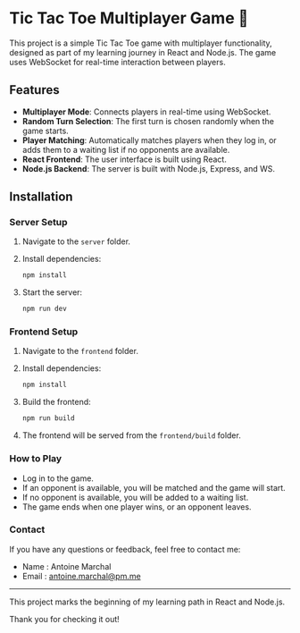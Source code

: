 # Tic Tac Toe Multiplayer Game 🚀️

This project is a simple Tic Tac Toe game with multiplayer functionality, designed as part of my learning journey in React and Node.js. The game uses WebSocket for real-time interaction between players.

## Features

- **Multiplayer Mode**: Connects players in real-time using WebSocket.
- **Random Turn Selection**: The first turn is chosen randomly when the game starts.
- **Player Matching**: Automatically matches players when they log in, or adds them to a waiting list if no opponents are available.
- **React Frontend**: The user interface is built using React.
- **Node.js Backend**: The server is built with Node.js, Express, and WS.

## Installation

### Server Setup

1. Navigate to the `server` folder.
2. Install dependencies:

   ```bash
   npm install
   ```

3. Start the server:

   ```bash
   npm run dev
   ```

### Frontend Setup

1. Navigate to the `frontend` folder.
2. Install dependencies:

   ```bash
   npm install
   ```

3. Build the frontend:

   ```bash
   npm run build
   ```

4. The frontend will be served from the `frontend/build` folder.

### How to Play

- Log in to the game.
- If an opponent is available, you will be matched and the game will start.
- If no opponent is available, you will be added to a waiting list.
- The game ends when one player wins, or an opponent leaves.

### Contact

If you have any questions or feedback, feel free to contact me:

- Name : Antoine Marchal
- Email : [antoine.marchal@pm.me](mailto:antoine.marchal@pm.me)

---

This project marks the beginning of my learning path in React and Node.js.

Thank you for checking it out!
